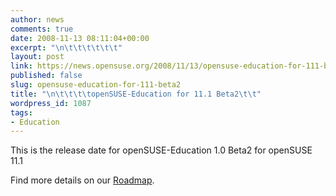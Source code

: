 ```yaml
---
author: news
comments: true
date: 2008-11-13 08:11:04+00:00
excerpt: "\n\t\t\t\t\t\t"
layout: post
link: https://news.opensuse.org/2008/11/13/opensuse-education-for-111-beta2/
published: false
slug: opensuse-education-for-111-beta2
title: "\n\t\t\t\topenSUSE-Education for 11.1 Beta2\t\t"
wordpress_id: 1087
tags:
- Education
---
```

This is the release date for openSUSE-Education 1.0 Beta2 for openSUSE 11.1

Find more details on our [Roadmap](http://en.opensuse.org/Education/Edu-CD/Roadmap).		
